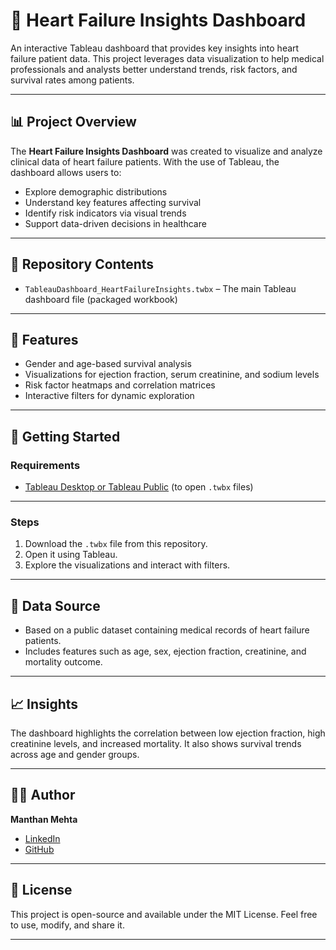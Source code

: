 # 💓 Heart Failure Insights Dashboard

An interactive Tableau dashboard that provides key insights into heart failure patient data. This project leverages data visualization to help medical professionals and analysts better understand trends, risk factors, and survival rates among patients.

---

## 📊 Project Overview

The **Heart Failure Insights Dashboard** was created to visualize and analyze clinical data of heart failure patients. With the use of Tableau, the dashboard allows users to:

- Explore demographic distributions
- Understand key features affecting survival
- Identify risk indicators via visual trends
- Support data-driven decisions in healthcare

---

## 📁 Repository Contents

- `TableauDashboard_HeartFailureInsights.twbx` – The main Tableau dashboard file (packaged workbook)
 
---

## 🧠 Features

- Gender and age-based survival analysis
- Visualizations for ejection fraction, serum creatinine, and sodium levels
- Risk factor heatmaps and correlation matrices
- Interactive filters for dynamic exploration

---

## 🚀 Getting Started

### Requirements

- [Tableau Desktop or Tableau Public](https://www.tableau.com/products/desktop/download) (to open `.twbx` files)

---

### Steps

1. Download the `.twbx` file from this repository.
2. Open it using Tableau.
3. Explore the visualizations and interact with filters.

---

## 📌 Data Source

- Based on a public dataset containing medical records of heart failure patients.
- Includes features such as age, sex, ejection fraction, creatinine, and mortality outcome.

---

## 📈 Insights

The dashboard highlights the correlation between low ejection fraction, high creatinine levels, and increased mortality. It also shows survival trends across age and gender groups.

---

## 🧑‍💻 Author
**Manthan Mehta**  
- [LinkedIn](https://www.linkedin.com/in/manthan-mehta-07mm/)  
- [GitHub](https://github.com/manthan7mehta)

---

## 📝 License

This project is open-source and available under the MIT License. Feel free to use, modify, and share it.

---


